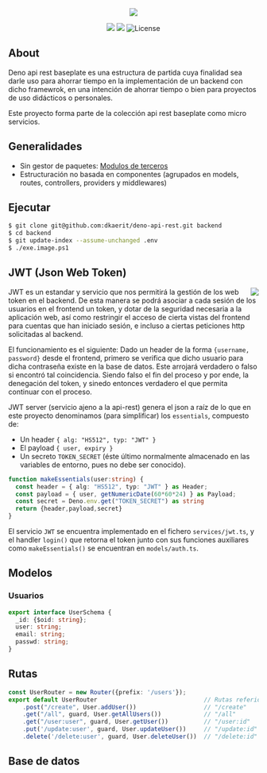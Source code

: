 <center><img src="https://i.imgur.com/GtgLBvg.png"></center>

<p align="center">
<img src="https://img.shields.io/github/commit-activity/y/dkaerit/deno-api-rest?color=17a8c8">
<img src="https://img.shields.io/github/downloads/dkaerit/deno-api-rest/total?color=17a8c8">
<img src="https://img.shields.io/badge/license-MIT-17a8c8" alt="License">
</p>

## About

Deno api rest baseplate es una estructura de partida cuya finalidad sea darle uso para ahorrar tiempo en la implementación de un backend con dicho framewrok, en una intención de ahorrar tiempo o bien para proyectos de uso didácticos o personales. 

Este proyecto forma parte de la colección api rest baseplate como micro servicios.

## Generalidades
  * Sin gestor de paquetes: [Modulos de terceros](https://deno.land/x)
  * Estructuración no basada en componentes (agrupados en models, routes, controllers, providers y middlewares)

## Ejecutar

```bash
$ git clone git@github.com:dkaerit/deno-api-rest.git backend
$ cd backend
$ git update-index --assume-unchanged .env
$ ./exe.image.ps1
```


## JWT (Json Web Token)
<img align="right" src="https://user-images.githubusercontent.com/24440929/150584119-a836a85b-0330-4686-b3ed-5871cc3378e9.png"> 
JWT es un estandar y servicio que nos permitirá la gestión de los web token en el backend. De esta manera se podrá asociar a cada sesión de los usuarios en el frontend un token, y dotar de la seguridad necesaria a la aplicación web, así como restringir el acceso de cierta vistas del frontend para cuentas que han iniciado sesión, e incluso a ciertas peticiones http solicitadas al backend.


El funcionamiento es el siguiente: Dado un header de la forma `{username, password}` desde el frontend, primero se verifica que dicho usuario para dicha contraseña existe en la base de datos. Este arrojará verdadero o falso si encontró tal coincidencia. Siendo falso el fin del proceso y por ende, la denegación del token, y sinedo entonces verdadero el que permita continuar con el proceso. 


JWT server (servicio ajeno a la api-rest) genera el json a raíz de lo que en este proyecto denominamos (para simplificar) los `essentials`, compuesto de: 

* Un header `{ alg: "HS512", typ: "JWT" }`
* El payload `{ user, expiry }` 
* Un secreto `TOKEN_SECRET` (éste último normalmente almacenado en las variables de entorno, pues no debe ser conocido). 

```typescript
function makeEssentials(user:string) {
  const header = { alg: "HS512", typ: "JWT" } as Header;
  const payload = { user, getNumericDate(60*60*24) } as Payload;
  const secret = Deno.env.get("TOKEN_SECRET") as string 
  return {header,payload,secret}
}
```

El servicio `JWT` se encuentra implementado en el fichero `services/jwt.ts`, y el handler `login()` que retorna el token junto con sus funciones auxiliares como `makeEssentials()` se encuentran en `models/auth.ts`.

## Modelos
### Usuarios
```typescript
export interface UserSchema {
  _id: {$oid: string};
  user: string;
  email: string;
  passwd: string;
}

```

## Rutas
```typescript
const UserRouter = new Router({prefix: '/users'});
export default UserRouter                              // Rutas referidas al modelo "Usuario"
    .post("/create", User.addUser())                   // "/create"            → addUser()
    .get("/all", guard, User.getAllUsers())            // "/all"       ~guard~ → getAllUsers()
    .get("/user:user", guard, User.getUser())          // "/user:id"   ~guard~ → getUser()
    .put('/update:user', guard, User.updateUser())     // "/update:id" ~guard~ → updateUser()
    .delete('/delete:user', guard, User.deleteUser())  // "/delete:id" ~guard~ → deleteUser()
```



## Base de datos

